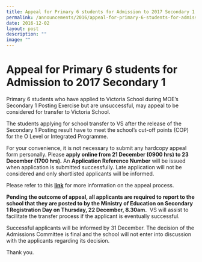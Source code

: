 ```yaml
---
title: Appeal for Primary 6 students for Admission to 2017 Secondary 1
permalink: /announcements/2016/appeal-for-primary-6-students-for-admission-to-2017-secondary-1/
date: 2016-12-02
layout: post
description: ""
image: ""
---
```

# **Appeal for Primary 6 students for Admission to 2017 Secondary 1**

Primary 6 students who have applied to Victoria School during MOE’s Secondary 1 Posting Exercise but are unsuccessful, may appeal to be considered for transfer to Victoria School.

The students applying for school transfer to VS after the release of the Secondary 1 Posting result have to meet the school’s cut-off points (COP) for the O Level or Integrated Programme.

For your convenience, it is not necessary to submit any hardcopy appeal form personally. Please **apply online from 21 December (0900 hrs) to 23 December (1700 hrs).** An **Application Reference Number** will be issued when application is submitted successfully. Late application will not be considered and only shortlisted applicants will be informed.

Please refer to this [**link**](https://victoria.moe.edu.sg/admissions/sec-1-year-1-admission-via-psle-results/appeal-for-p6-students/) for more information on the appeal process.

**Pending the outcome of appeal, all applicants are required to report to the school that they are posted to by the Ministry of Education on Secondary 1 Registration Day on Thursday, 22 December, 8.30am.**  VS will assist to facilitate the transfer process if the applicant is eventually successful.

Successful applicants will be informed by 31 December. The decision of the Admissions Committee is final and the school will not enter into discussion with the applicants regarding its decision.

Thank you.